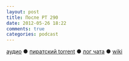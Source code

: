 ```yaml
---
layout: post
title: После РТ 290
date: 2012-05-26 18:22
comments: true
categories: podcast
---
```

[аудио](http://cdn.radio-t.com/rt290post.mp3) ● [пиратский torrent](http://pirates.radio-t.com/torrents/rt290post.mp3.torrent) ● [лог чата](http://chat.radio-t.com/logs/radio-t-290.html) ● [wiki](http://wiki.radio-t.com/%D0%9F%D0%BE%D1%81%D0%BB%D0%B5_%D0%A0%D0%A2_290)<audio src="http://cdn.radio-t.com/rt290post.mp3" preload="none">
